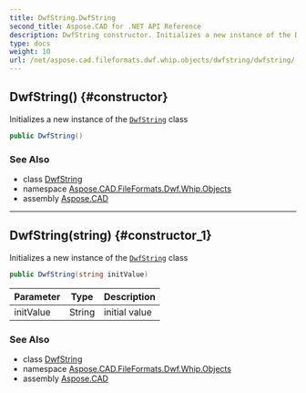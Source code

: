 ```yaml
---
title: DwfString.DwfString
second_title: Aspose.CAD for .NET API Reference
description: DwfString constructor. Initializes a new instance of the DwfString class
type: docs
weight: 10
url: /net/aspose.cad.fileformats.dwf.whip.objects/dwfstring/dwfstring/
---
```

## DwfString() {#constructor}

Initializes a new instance of the [`DwfString`](../) class

```csharp
public DwfString()
```

### See Also

* class [DwfString](../)
* namespace [Aspose.CAD.FileFormats.Dwf.Whip.Objects](../../dwfstring/)
* assembly [Aspose.CAD](../../../)

---

## DwfString(string) {#constructor_1}

Initializes a new instance of the [`DwfString`](../) class

```csharp
public DwfString(string initValue)
```

| Parameter | Type | Description |
| --- | --- | --- |
| initValue | String | initial value |

### See Also

* class [DwfString](../)
* namespace [Aspose.CAD.FileFormats.Dwf.Whip.Objects](../../dwfstring/)
* assembly [Aspose.CAD](../../../)


